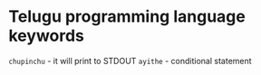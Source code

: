 # Telugu programming language keywords
`chupinchu` - it will print to STDOUT
`ayithe` - conditional statement
